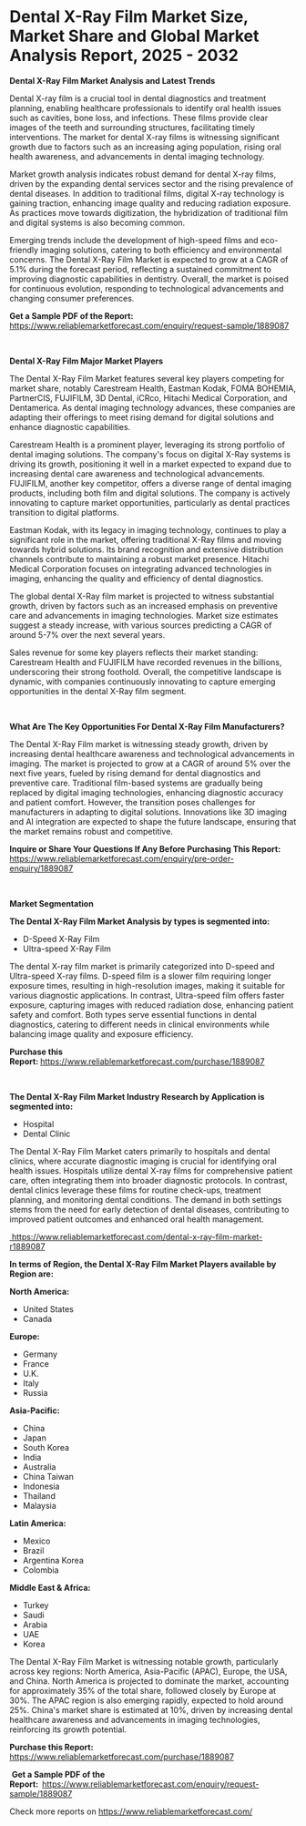 <p><h1>Dental X-Ray Film Market Size, Market Share and Global Market Analysis Report, 2025 - 2032</h1></p><p><strong>Dental X-Ray Film Market Analysis and Latest Trends</strong></p>
<p><p>Dental X-ray film is a crucial tool in dental diagnostics and treatment planning, enabling healthcare professionals to identify oral health issues such as cavities, bone loss, and infections. These films provide clear images of the teeth and surrounding structures, facilitating timely interventions. The market for dental X-ray films is witnessing significant growth due to factors such as an increasing aging population, rising oral health awareness, and advancements in dental imaging technology.</p><p>Market growth analysis indicates robust demand for dental X-ray films, driven by the expanding dental services sector and the rising prevalence of dental diseases. In addition to traditional films, digital X-ray technology is gaining traction, enhancing image quality and reducing radiation exposure. As practices move towards digitization, the hybridization of traditional film and digital systems is also becoming common.</p><p>Emerging trends include the development of high-speed films and eco-friendly imaging solutions, catering to both efficiency and environmental concerns. The Dental X-Ray Film Market is expected to grow at a CAGR of 5.1% during the forecast period, reflecting a sustained commitment to improving diagnostic capabilities in dentistry. Overall, the market is poised for continuous evolution, responding to technological advancements and changing consumer preferences.</p></p>
<p><strong>Get a Sample PDF of the Report:&nbsp;</strong> <a href="https://www.reliablemarketforecast.com/enquiry/request-sample/1889087?utm_campaign=2011&utm_medium=2&utm_source=Github&utm_content=ia&utm_term=14012025&utm_id=dental-x-ray-film">https://www.reliablemarketforecast.com/enquiry/request-sample/1889087</a></p>
<p>&nbsp;</p>
<p><strong>Dental X-Ray Film Major Market Players</strong></p>
<p><p>The Dental X-Ray Film Market features several key players competing for market share, notably Carestream Health, Eastman Kodak, FOMA BOHEMIA, PartnerCIS, FUJIFILM, 3D Dental, iCRco, Hitachi Medical Corporation, and Dentamerica. As dental imaging technology advances, these companies are adapting their offerings to meet rising demand for digital solutions and enhance diagnostic capabilities.</p><p>Carestream Health is a prominent player, leveraging its strong portfolio of dental imaging solutions. The company's focus on digital X-Ray systems is driving its growth, positioning it well in a market expected to expand due to increasing dental care awareness and technological advancements. FUJIFILM, another key competitor, offers a diverse range of dental imaging products, including both film and digital solutions. The company is actively innovating to capture market opportunities, particularly as dental practices transition to digital platforms.</p><p>Eastman Kodak, with its legacy in imaging technology, continues to play a significant role in the market, offering traditional X-Ray films and moving towards hybrid solutions. Its brand recognition and extensive distribution channels contribute to maintaining a robust market presence. Hitachi Medical Corporation focuses on integrating advanced technologies in imaging, enhancing the quality and efficiency of dental diagnostics.</p><p>The global dental X-Ray film market is projected to witness substantial growth, driven by factors such as an increased emphasis on preventive care and advancements in imaging technologies. Market size estimates suggest a steady increase, with various sources predicting a CAGR of around 5-7% over the next several years.</p><p>Sales revenue for some key players reflects their market standing: Carestream Health and FUJIFILM have recorded revenues in the billions, underscoring their strong foothold. Overall, the competitive landscape is dynamic, with companies continuously innovating to capture emerging opportunities in the dental X-Ray film segment.</p></p>
<p>&nbsp;</p>
<p><strong>What Are The Key Opportunities For Dental X-Ray Film Manufacturers?</strong></p>
<p><p>The Dental X-Ray Film market is witnessing steady growth, driven by increasing dental healthcare awareness and technological advancements in imaging. The market is projected to grow at a CAGR of around 5% over the next five years, fueled by rising demand for dental diagnostics and preventive care. Traditional film-based systems are gradually being replaced by digital imaging technologies, enhancing diagnostic accuracy and patient comfort. However, the transition poses challenges for manufacturers in adapting to digital solutions. Innovations like 3D imaging and AI integration are expected to shape the future landscape, ensuring that the market remains robust and competitive.</p></p>
<p><strong>Inquire or Share Your Questions If Any Before Purchasing This Report:</strong> <a href="https://www.reliablemarketforecast.com/enquiry/pre-order-enquiry/1889087?utm_campaign=2011&utm_medium=2&utm_source=Github&utm_content=ia&utm_term=14012025&utm_id=dental-x-ray-film">https://www.reliablemarketforecast.com/enquiry/pre-order-enquiry/1889087</a></p>
<p>&nbsp;</p>
<p><strong>Market Segmentation</strong></p>
<p><strong>The Dental X-Ray Film Market Analysis by types is segmented into:</strong></p>
<p><ul><li>D-Speed X-Ray Film</li><li>Ultra-speed X-Ray Film</li></ul></p>
<p><p>The dental X-ray film market is primarily categorized into D-speed and Ultra-speed X-ray films. D-speed film is a slower film requiring longer exposure times, resulting in high-resolution images, making it suitable for various diagnostic applications. In contrast, Ultra-speed film offers faster exposure, capturing images with reduced radiation dose, enhancing patient safety and comfort. Both types serve essential functions in dental diagnostics, catering to different needs in clinical environments while balancing image quality and exposure efficiency.</p></p>
<p><strong>Purchase this Report:&nbsp;</strong><a href="https://www.reliablemarketforecast.com/purchase/1889087?utm_campaign=2011&utm_medium=2&utm_source=Github&utm_content=ia&utm_term=14012025&utm_id=dental-x-ray-film">https://www.reliablemarketforecast.com/purchase/1889087</a></p>
<p>&nbsp;</p>
<p><strong>The Dental X-Ray Film Market Industry Research by Application is segmented into:</strong></p>
<p><ul><li>Hospital</li><li>Dental Clinic</li></ul></p>
<p><p>The Dental X-Ray Film Market caters primarily to hospitals and dental clinics, where accurate diagnostic imaging is crucial for identifying oral health issues. Hospitals utilize dental X-ray films for comprehensive patient care, often integrating them into broader diagnostic protocols. In contrast, dental clinics leverage these films for routine check-ups, treatment planning, and monitoring dental conditions. The demand in both settings stems from the need for early detection of dental diseases, contributing to improved patient outcomes and enhanced oral health management.</p></p>
<p><a href="https://www.reliablemarketforecast.com/dental-x-ray-film-market-r1889087?utm_campaign=2011&utm_medium=2&utm_source=Github&utm_content=ia&utm_term=14012025&utm_id=dental-x-ray-film">&nbsp;https://www.reliablemarketforecast.com/dental-x-ray-film-market-r1889087</a></p>
<p><strong>In terms of Region, the Dental X-Ray Film Market Players available by Region are:</strong></p>
<p>
    <p> <strong> North America: </strong>
        <ul>
            <li>United States</li>
            <li>Canada</li>
        </ul>
        </p> 
    <p> <strong> Europe: </strong>
        <ul>
            <li>Germany</li>
            <li>France</li>
            <li>U.K.</li>
            <li>Italy</li>
            <li>Russia</li>
        </ul>
        </p> 
    <p> <strong> Asia-Pacific: </strong>
        <ul>
            <li>China</li>
            <li>Japan</li>
            <li>South Korea</li>
            <li>India</li>
            <li>Australia</li>
            <li>China Taiwan</li>
            <li>Indonesia</li>
            <li>Thailand</li>
            <li>Malaysia</li>
        </ul>
        </p> 
    <p> <strong> Latin America: </strong>
        <ul>
            <li>Mexico</li>
            <li>Brazil</li>
            <li>Argentina Korea</li>
            <li>Colombia</li>
        </ul>
        </p> 
    <p> <strong> Middle East & Africa: </strong>
        <ul>
            <li>Turkey</li>
            <li>Saudi</li>
            <li>Arabia</li>
            <li>UAE</li>
            <li>Korea</li>
        </ul>
    </p>
    </p>
<p><p>The Dental X-Ray Film Market is witnessing notable growth, particularly across key regions: North America, Asia-Pacific (APAC), Europe, the USA, and China. North America is projected to dominate the market, accounting for approximately 35% of the total share, followed closely by Europe at 30%. The APAC region is also emerging rapidly, expected to hold around 25%. China's market share is estimated at 10%, driven by increasing dental healthcare awareness and advancements in imaging technologies, reinforcing its growth potential.</p></p>
<p><strong>Purchase this Report: </strong><a href="https://www.reliablemarketforecast.com/purchase/1889087?utm_campaign=2011&utm_medium=2&utm_source=Github&utm_content=ia&utm_term=14012025&utm_id=dental-x-ray-film">https://www.reliablemarketforecast.com/purchase/1889087</a></p>
<p>&nbsp;<strong>Get a Sample PDF of the Report:&nbsp;&nbsp;</strong><a href="https://www.reliablemarketforecast.com/enquiry/request-sample/1889087?utm_campaign=2011&utm_medium=2&utm_source=Github&utm_content=ia&utm_term=14012025&utm_id=dental-x-ray-film">https://www.reliablemarketforecast.com/enquiry/request-sample/1889087</a></p>
<p><strong></strong></p>
<p>Check more reports on <a href="https://www.reliablemarketforecast.com/?utm_campaign=2011&utm_medium=2&utm_source=Github&utm_content=ia&utm_term=14012025&utm_id=dental-x-ray-film">https://www.reliablemarketforecast.com/</a></p>